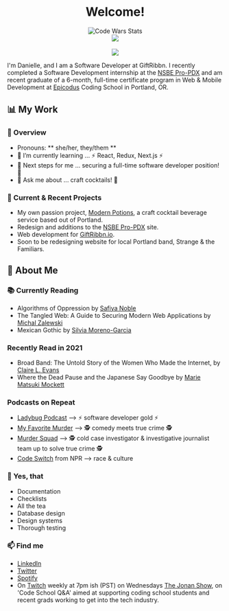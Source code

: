 <div align="center">

# Welcome!

  <img src="https://www.codewars.com/users/danitcodes/badges/small" alt="Code Wars Stats" />
  <br/>

  <img align="center" src="https://github-readme-stats.vercel.app/api/top-langs/?username=danitcodes&show_icons=true&layout=compact&title_color=000080&border_color=FFFFFF&text_color=FFFFFF&bg_color=90deg,BF5A62,A6537A,904E95" />

  <br />
  <br />

  <img align="center" src="https://github-readme-stats.vercel.app/api/?username=danitcodes&show_icons=true&icon_color=000080&title_color=000080&border_color=FFFFFF&text_color=FFFFFF&bg_color=90deg,BF5A62,A6537A,904E95" />

</div>

I'm Danielle, and I am a Software Developer at GiftRibbn. I recently completed a Software Development internship at the [NSBE Pro-PDX](https://www.nsbepropdx.org/) and am recent graduate of a 6-month, full-time certificate program in Web & Mobile Development at [Epicodus](www.epicodus.com) Coding School in Portland, OR.

## 📊 My Work

### 📙 Overview

- Pronouns: ** she/her, they/them **
- 🌱 I’m currently learning ... ⚡ React, Redux, Next.js ⚡
- 👣 Next steps for me ... securing a full-time software developer position! 🦾
- 💬 Ask me about ... craft cocktails! 🍹

### 🚧 Current & Recent Projects

- My own passion project, [Modern Potions](), a craft cocktail beverage service based out of Portland.
- Redesign and additions to the [NSBE Pro-PDX](https://www.nsbepropdx.org/) site.
- Web development for [GiftRibbn.io](ribbn.io).
- Soon to be redesigning website for local Portland band, Strange & the Familiars.

## 📃 About Me

### 📚 Currently Reading

- Algorithms of Oppression by [Safiya Noble](http://algorithmsofoppression.com/)
- The Tangled Web: A Guide to Securing Modern Web Applications by [Michal Zalewski](https://www.oreilly.com/library/view/the-tangled-web/9781593273880/)
- Mexican Gothic by [Silvia Moreno-Garcia](https://silviamoreno-garcia.com/)

### Recently Read in 2021

- Broad Band: The Untold Story of the Women Who Made the Internet, by [Claire L. Evans](https://clairelevans.com/)
- Where the Dead Pause and the Japanese Say Goodbye by [Marie Matsuki Mockett](http://www.mariemockett.com/books/where-the-dead-pause-the-japanese-say-goodbye/)

### Podcasts on Repeat

- [Ladybug Podcast](https://www.ladybug.dev/episodes) --> ⚡ software developer gold ⚡
- [My Favorite Murder](https://myfavoritemurder.com/episodes) --> 🕵 comedy meets true crime 🕵
- [Murder Squad](http://themurdersquad.com/) --> 🕵️ cold case investigator & investigative journalist team up to solve true crime 🕵️
- [Code Switch](https://www.npr.org/podcasts/510312/codeswitch) from NPR --> race & culture

### 🤩 Yes, that

- Documentation
- Checklists
- All the tea
- Database design
- Design systems
- Thorough testing

### 📫 Find me

- <a href=https://www.linkedin.com/in/danielle-thompson74 />LinkedIn</a>
- <a href=https://twitter.com/danitcodes />Twitter</a>
- <a href=https://open.spotify.com/user/1264447945 />Spotify</a>
- On <a href=https://www.twitch.tv/danitcodes />Twitch</a> weekly at 7pm ish (PST) on Wednesdays <a href=https://www.twitch.tv/thejonanshow />The Jonan Show</a>, on 'Code School Q&A' aimed at supporting coding school students and recent grads working to get into the tech industry.
